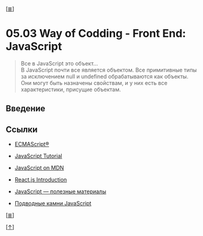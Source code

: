 <!--
File          : 05.03.md

Created       : Thu 09 Jul 2015 13:20:30 UTC+02
Last Modified : Sat 05 Sep 2015 00:45:02
Maintainer    : sharlatan
-->

\[[≣](../../README_ru.md#Содержание "Содержание")\]
# 05.03 Way of Codding - Front End: JavaScript #

> Все в JavaScript это объект...  
> В JavaScript почти все является объектом. Все примитивные типы за исключением
> null и undefined обрабатываются как объекты.  Они могут быть назначены
> свойствам, и у них есть все характеристики, присущие объектам.

## Введение ##

## Ссылки ##
*   [ECMAScript®](http://ecma-international.org/ecma-262/5.1/#sec-8)
*   [JavaScript Tutorial](http://goo.gl/2XWO)
*   [JavaScript on MDN](https://goo.gl/abKzk)
*   [React.js Introduction](http://goo.gl/sBaHBa)

*   [JavaScript — полезные материалы](http://habrahabr.ru/post/152048/ "Habrahabr")
*   [Подводные камни JavaScript](http://habrahabr.ru/post/159313/ "Habrahabr")

\[[≣](../../README_ru.md#Содержание "Содержание")\]

\[[↑](./05.03.md#0503-way-of-codding---front-end-javascript "Вверх")\]
